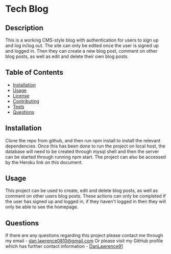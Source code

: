 # Tech Blog

## Description

This is a working CMS-style blog with authentication for users to sign up and log in/log out. The site can only be edited once the user is signed up and logged in. Then they can create a new blog post, comment on other blog posts, as well as edit and delete their own blog posts.

## Table of Contents

- [Installation](#installation)
- [Usage](#usage)
- [License](#license)
- [Contributing](#contributing)
- [Tests](#tests)
- [Questions](#questions)

## Installation

Clone the repo from github, and then run npm install to install the relevant dependencies. Once this has been done to run the project on local host, the database will need to be created through mysql shell and then the server can be started through running npm start. The project can also be accessed by the Heroku link on this document.

## Usage

This project can be used to create, edit and delete blog posts, as well as comment on other users blog posts. These actions can only be completed if the user has signed up and logged in, if they haven't logged in then they will only be able to see the homepage.

## Questions

If there are any questions regarding this project please contact me through my email - dan.lawrence0810@gmail.com
Or please visit my GitHub profile which has further contact information - [DanLawrence91](https://github.com/DanLawrence91)
